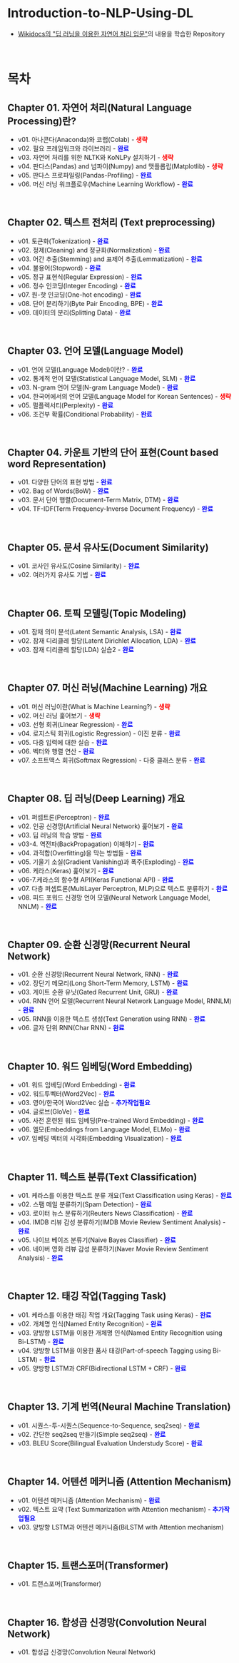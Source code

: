 # Introduction-to-NLP-Using-DL

- [Wikidocs의 "딥 러닝을 이용한 자연어 처리 입문"](https://wikidocs.net/book/2155)의 내용을 학습한 Repository

<br>

# 목차

## Chapter 01. 자연어 처리(Natural Language Processing)란?

- v01. 아나콘다(Anaconda)와 코랩(Colab) - <font color="red"><b>생략</b></font>
- v02. 필요 프레임워크와 라이브러리 - <font color="blue"><b>완료</b></font>
- v03. 자연어 처리를 위한 NLTK와 KoNLPy 설치하기 - <font color="red"><b>생략</b></font>
- v04. 판다스(Pandas) and 넘파이(Numpy) and 맷플롭립(Matplotlib) - <font color="red"><b>생략</b></font>
- v05. 판다스 프로파일링(Pandas-Profiling) - <font color="blue"><b>완료</b></font>
- v06. 머신 러닝 워크플로우(Machine Learning Workflow) - <font color="blue"><b>완료</b></font>

<br>

## Chapter 02. 텍스트 전처리 (Text preprocessing)

- v01. 토큰화(Tokenization) - <font color="blue"><b>완료</b></font>
- v02. 정제(Cleaning) and 정규화(Normalization) - <font color="blue"><b>완료</b></font>
- v03. 어간 추출(Stemming) and 표제어 추출(Lemmatization) - <font color="blue"><b>완료</b></font>
- v04. 불용어(Stopword) - <font color="blue"><b>완료</b></font>
- v05. 정규 표현식(Regular Expression) - <font color="blue"><b>완료</b></font>
- v06. 정수 인코딩(Integer Encoding) - <font color="blue"><b>완료</b></font>
- v07. 원-핫 인코딩(One-hot encoding) - <font color="blue"><b>완료</b></font>
- v08. 단어 분리하기(Byte Pair Encoding, BPE) - <font color="blue"><b>완료</b></font>
- v09. 데이터의 분리(Splitting Data) - <font color="blue"><b>완료</b></font>

<br>

## Chapter 03. 언어 모델(Language Model)

- v01. 언어 모델(Language Model)이란? - <font color="blue"><b>완료</b></font>
- v02. 통계적 언어 모델(Statistical Language Model, SLM) - <font color="blue"><b>완료</b></font>
- v03. N-gram 언어 모델(N-gram Language Model) - <font color="blue"><b>완료</b></font>
- v04. 한국어에서의 언어 모델(Language Model for Korean Sentences) - <font color="red"><b>생략</b></font>
- v05. 펄플렉서티(Perplexity) - <font color="blue"><b>완료</b></font>
- v06. 조건부 확률(Conditional Probability) - <font color="blue"><b>완료</b></font>

<br>

## Chapter 04. 카운트 기반의 단어 표현(Count based word Representation)

- v01. 다양한 단어의 표현 방법 - <font color="blue"><b>완료</b></font>
- v02. Bag of Words(BoW) - <font color="blue"><b>완료</b></font>
- v03. 문서 단어 행렬(Document-Term Matrix, DTM) - <font color="blue"><b>완료</b></font>
- v04. TF-IDF(Term Frequency-Inverse Document Frequency) - <font color="blue"><b>완료</b></font>

<br>

## Chapter 05. 문서 유사도(Document Similarity)

- v01. 코사인 유사도(Cosine Similarity) - <font color="blue"><b>완료</b></font>
- v02. 여러가지 유사도 기법 - <font color="blue"><b>완료</b></font>

<br>

## Chapter 06. 토픽 모델링(Topic Modeling)

- v01. 잠재 의미 분석(Latent Semantic Analysis, LSA) - <font color="blue"><b>완료</b></font>
- v02. 잠재 디리클레 할당(Latent Dirichlet Allocation, LDA) - <font color="blue"><b>완료</b></font>
- v03. 잠재 디리클레 할당(LDA) 실습2 - <font color="blue"><b>완료</b></font>

<br>

## Chapter 07. 머신 러닝(Machine Learning) 개요

- v01. 머신 러닝이란(What is Machine Learning?) - <font color="red"><b>생략</b></font>
- v02. 머신 러닝 훑어보기 - <font color="red"><b>생략</b></font>
- v03. 선형 회귀(Linear Regression) - <font color="blue"><b>완료</b></font>
- v04. 로지스틱 회귀(Logistic Regression) - 이진 분류 - <font color="blue"><b>완료</b></font>
- v05. 다중 입력에 대한 실습 - <font color="blue"><b>완료</b></font>
- v06. 벡터와 행렬 연산 - <font color="blue"><b>완료</b></font>
- v07. 소프트맥스 회귀(Softmax Regression) - 다중 클래스 분류 - <font color="blue"><b>완료</b></font>

<br>

## Chapter 08. 딥 러닝(Deep Learning) 개요

- v01. 퍼셉트론(Perceptron) - <font color="blue"><b>완료</b></font>
- v02. 인공 신경망(Artificial Neural Network) 훑어보기 - <font color="blue"><b>완료</b></font>
- v03. 딥 러닝의 학습 방법 - <font color="blue"><b>완료</b></font>
- v03-4. 역전파(BackPropagation) 이해하기 - <font color="blue"><b>완료</b></font>
- v04. 과적합(Overfitting)을 막는 방법들 - <font color="blue"><b>완료</b></font>
- v05. 기울기 소실(Gradient Vanishing)과 폭주(Exploding) - <font color="blue"><b>완료</b></font>
- v06. 케라스(Keras) 훑어보기 - <font color="blue"><b>완료</b></font>
- v06-7.케라스의 함수형 API(Keras Functional API) - <font color="blue"><b>완료</b></font>
- v07. 다층 퍼셉트론(MultiLayer Perceptron, MLP)으로 텍스트 분류하기 - <font color="blue"><b>완료</b></font>
- v08. 피드 포워드 신경망 언어 모델(Neural Network Language Model, NNLM) - <font color="blue"><b>완료</b></font>

<br>

## Chapter 09. 순환 신경망(Recurrent Neural Network)

- v01. 순환 신경망(Recurrent Neural Network, RNN) - <font color="blue"><b>완료</b></font>
- v02. 장단기 메모리(Long Short-Term Memory, LSTM) - <font color="blue"><b>완료</b></font>
- v03. 게이트 순환 유닛(Gated Recurrent Unit, GRU) - <font color="blue"><b>완료</b></font>
- v04. RNN 언어 모델(Recurrent Neural Network Language Model, RNNLM) - <font color="blue"><b>완료</b></font>
- v05. RNN을 이용한 텍스트 생성(Text Generation using RNN) - <font color="blue"><b>완료</b></font>
- v06. 글자 단위 RNN(Char RNN) - <font color="blue"><b>완료</b></font>

<br>

## Chapter 10. 워드 임베딩(Word Embedding)

- v01. 워드 임베딩(Word Embedding) - <font color="blue"><b>완료</b></font>
- v02. 워드투벡터(Word2Vec) - <font color="blue"><b>완료</b></font>
- v03. 영어/한국어 Word2Vec 실습 - <font color="blue"><b>추가작업필요</b></font>
- v04. 글로브(GloVe) - <font color="blue"><b>완료</b></font>
- v05. 사전 훈련된 워드 임베딩(Pre-trained Word Embedding) - <font color="blue"><b>완료</b></font>
- v06. 엘모(Embeddings from Language Model, ELMo) - <font color="blue"><b>완료</b></font>
- v07. 임베딩 벡터의 시각화(Embedding Visualization) - <font color="blue"><b>완료</b></font>

<br>

## Chapter 11. 텍스트 분류(Text Classification)

- v01. 케라스를 이용한 텍스트 분류 개요(Text Classification using Keras) - <font color="blue"><b>완료</b></font>
- v02. 스팸 메일 분류하기(Spam Detection) - <font color="blue"><b>완료</b></font>
- v03. 로이터 뉴스 분류하기(Reuters News Classification) - <font color="blue"><b>완료</b></font>
- v04. IMDB 리뷰 감성 분류하기(IMDB Movie Review Sentiment Analysis) - <font color="blue"><b>완료</b></font>
- v05. 나이브 베이즈 분류기(Naive Bayes Classifier) - <font color="blue"><b>완료</b></font>
- v06. 네이버 영화 리뷰 감성 분류하기(Naver Movie Review Sentiment Analysis) - <font color="blue"><b>완료</b></font>

<br>

## Chapter 12. 태깅 작업(Tagging Task)

- v01. 케라스를 이용한 태깅 작업 개요(Tagging Task using Keras) - <font color="blue"><b>완료</b></font>
- v02. 개체명 인식(Named Entity Recognition) - <font color="blue"><b>완료</b></font>
- v03. 양방향 LSTM을 이용한 개체명 인식(Named Entity Recognition using Bi-LSTM) - <font color="blue"><b>완료</b></font>
- v04. 양방향 LSTM을 이용한 품사 태깅(Part-of-speech Tagging using Bi-LSTM) - <font color="blue"><b>완료</b></font>
- v05. 양방향 LSTM과 CRF(Bidirectional LSTM + CRF) - <font color="blue"><b>완료</b></font>

<br>

## Chapter 13. 기계 번역(Neural Machine Translation)

- v01. 시퀀스-투-시퀀스(Sequence-to-Sequence, seq2seq) - <font color="blue"><b>완료</b></font>
- v02. 간단한 seq2seq 만들기(Simple seq2seq) - <font color="blue"><b>완료</b></font>
- v03. BLEU Score(Bilingual Evaluation Understudy Score) - <font color="blue"><b>완료</b></font>

<br>

## Chapter 14. 어텐션 메커니즘 (Attention Mechanism)

- v01. 어텐션 메커니즘 (Attention Mechanism) - <font color="blue"><b>완료</b></font>
- v02. 텍스트 요약 (Text Summarization with Attention mechanism) - <font color="blue"><b>추가작업필요</b></font>
- v03. 양방향 LSTM과 어텐션 메커니즘(BiLSTM with Attention mechanism)

<br>

## Chapter 15. 트랜스포머(Transformer)

- v01. 트랜스포머(Transformer)

<br>

## Chapter 16. 합성곱 신경망(Convolution Neural Network)

- v01. 합성곱 신경망(Convolution Neural Network)

